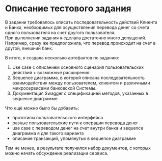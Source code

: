 # Описание тестового задания
В задании требовалось  описать последовательность действий Клиента и Банка, необходимых для осуществления перевода денег со счета одного пользователя на счет другого пользователя.    
При выполнении задания я сделала достаточно много допущений. Например, сразу же предположила, что перевод происходит на счет в другой, внешний банк.  

В итоге, я создала несколько артефактов по заданию:  
1. Use case с описанием основного сценария пользовательских действий + возможные расширения
2. Sequence диаграмма, в которой описана последовательность взаимодействия между пользователем, клиентом и различными микросервисами банковской Системы.
3. Документация Swagger с спецификацией методов, указанных в sequence диаграмме. 

Что ещё можно было бы добавить:
- прототипы пользовательского интерфейса
- разные пользовательские пути к операции перевода денег
- use case с переводом денег на счет внутри банка и sequence диаграмма я для такого варианта
- описание транзакций, упомянутых в sequence диаграмме

Тем не менее, в результате получился набор документов, с которых можно начать обсуждение реализации сервиса.
